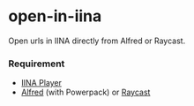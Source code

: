 open-in-iina
======
  Open urls in IINA directly from Alfred or Raycast.
  
  ### Requirement
  * [IINA Player](https://iina.io)
  * [Alfred](https://www.alfredapp.com) (with Powerpack) or [Raycast](https://raycast.com)

